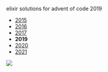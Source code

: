 elixir solutions for advent of code 2019

* [2015](https://github.com/thth/aoc_2015)
* [2016](https://github.com/thth/aoc_2016)
* [2017](https://github.com/thth/aoc_2017)
* __2019__
* [2020](https://github.com/thth/aoc_2020)
* [2021](https://github.com/thth/aoc_2021)

![](https://user-images.githubusercontent.com/7574985/101267438-8b884c00-370d-11eb-8f38-beb3a17f2131.png)